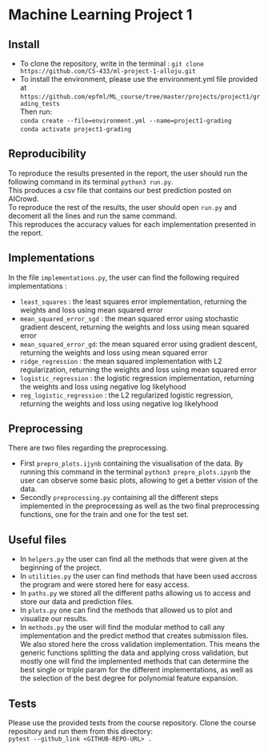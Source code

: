 # Machine Learning Project 1 

## Install

- To clone the repository, write in the terminal : `git clone https://github.com/CS-433/ml-project-1-alloju.git`
- To install the environment, please use the environment.yml file provided at `https://github.com/epfml/ML_course/tree/master/projects/project1/grading_tests` <br/>
    Then run: <br/>
    `conda create --file=environment.yml --name=project1-grading` <br/>
    `conda activate project1-grading`

## Reproducibility 

To reproduce the results presented in the report, the user should run the following command in its terminal `python3 run.py`. <br/>
This produces a csv file that contains our best prediction posted on AICrowd. <br/>
To reproduce the rest of the results, the user should open `run.py` and decoment all the lines and run the same command. <br/>
This reproduces the accuracy values for each implementation presented in the report.

## Implementations

In the file `implementations.py`, the user can find the following required implementations :
- `least_squares` : the least squares error implementation, returning the weights and loss using mean squared error
- `mean_squared_error_sgd` : the mean squared error using stochastic gradient descent, returning the weights and loss using mean squared error
- `mean_squared_error_gd`: the mean squared error using gradient descent, returning the weights and loss using mean squared error
- `ridge_regression` : the mean squared implementation with L2 regularization, returning the weights and loss using mean squared error
- `logistic_regression` : the logistic regression implementation, returning the weights and loss using negative log likelyhood
- `reg_logistic_regression` : the L2 regularized logistic regression, returning the weights and loss using negative log likelyhood

## Preprocessing

There are two files regarding the preprocessing. 

- First `prepro_plots.ijynb` containing the visualisation of the data. By running this command in the terminal `python3 prepro_plots.ipynb` the user can observe some basic plots, allowing to get a better vision of the data.
- Secondly `preprocessing.py` containing all the different steps implemented in the preprocessing as well as the two final preprocessing functions, one for the train and one for the test set.

## Useful files 

- In `helpers.py` the user can find all the methods that were given at the beginning of the project. 
- In `utilities.py` the user can find methods that have been used accross the program and were stored here for easy access.
- In `paths.py` we stored all the different paths allowing us to access and store our data and prediction files.
- In `plots.py` one can find the methods that allowed us to plot and visualize our results.
- In `methods.py` the user will find the modular method to call any implementation and the predict method that creates submission files. We also stored here the cross validation implementation. This means the generic functions splitting the data and applying cross validation, but mostly one will find the implemented methods that can determine the best single or triple param for the different implementations, as well as the selection of the best degree for polynomial feature expansion.

## Tests 

Please use the provided tests from the course repository. Clone the course repository and run them from this directory: <br/>
`pytest --github_link <GITHUB-REPO-URL> . `


